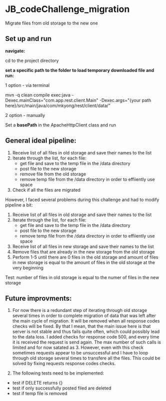 # JB_codeChallenge_migration
Migrate files from old storage to the new one
## Set up and run
**navigate:**

cd to the project directory

**set a specific path to the folder to load temporary downloaded file and run:**

1 option - via terminal

mvn -q clean compile exec:java -Dexec.mainClass="com.app.rest.client.Main" -Dexec.args="{your path here}/src/main/java/com/mkyong/rest/client/data/"

2 option - manually

Set a **basePath** in the ApacheHttpClient class and run

## General ideal pipeline:
1. Receive list of all files in old storage and save their names to the list
2. Iterate through the list, for each file:
	- get file and save to the temp file in the /data directory
	- post file to the new storage
	- remove file from the old storage
	- remove temp file from the /data directory in order to effiiently use space
3. Check if all the files are migrated

However, I faced several problems during this challenge and had to modify pipeline a bit: 
1. Receive list of all files in old storage and save their names to the list
2. Iterate through the list, for each file:
	- get file and save to the temp file in the /data directory
	- post file to the new storage
	- remove temp file from the /data directory in order to effiiently use space
4. Receive list of all files in new storage and save their names to the list
5. Remove files that are already in the new storage from the old storage
6. Perform 1-5 until there are 0 files in the old storage and amount of files in new storage is equal to the amount of files in the old storage at the very beginning

Test: number of files in old storage is equal to the numer of files in the new storage

## Future improvments:

1. For now there is a redundant step of iterating through old storage several times in order to complete migration of data that was left after the main cycle of migration. It will be removed when all response codes checks will be fixed. By that I mean, that the main issue here is that server is not stable and thus fails quite often, which could possibly lead to the data loss. I added checks for response code 500, and every time it is received the request is send again. The max number of such calls is limited and for now satated as 3. However, even with this check sometimes requests appear to be unsuccessful and I have to loop through old storage several times to transfere all the files. This could be solved by fixing requests response codes checks.  

2. The following tests need to be implemented:
 - test if DELETE returns {}
 - test if only successfully posted filed are deleted
 - test if temp file is removed
